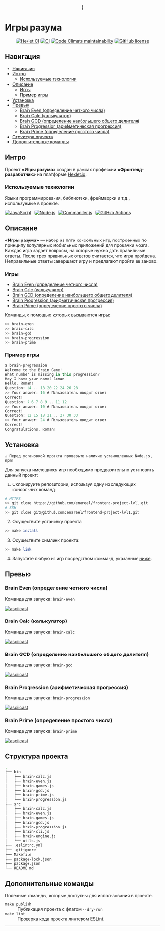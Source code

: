 <p align="center">
  <span size="30px">🧠</span>
  <h1 style="border: none;">Игры разума</h1>
</p>
<p align="center">
  <a href="https://github.com/enareel/frontend-project-lvl1/actions/workflows/hexlet-check.yml"><img alt="Hexlet CI" src="https://img.shields.io/github/actions/workflow/status/enareel/frontend-project-lvl1/hexlet-check.yml?style=for-the-badge&logo=github&label=Hexlet%20CI" style="border-radius: 5px;"></a>
  <a href="https://github.com/enareel/frontend-project-lvl1/actions/workflows/project-check.yml"><img alt="CI" src="https://img.shields.io/github/actions/workflow/status/enareel/frontend-project-lvl1/hexlet-check.yml?style=for-the-badge&logo=github&label=CI" style="border-radius: 5px;"></a>
  <a href="https://codeclimate.com/github/enareel/frontend-project-lvl1/maintainability"><img alt="Code Climate maintainability" src="https://img.shields.io/codeclimate/maintainability/enareel/frontend-project-lvl1?style=for-the-badge&logo=codeclimate" style="border-radius: 5px;"></a>
  <a href="https://opensource.org/licenses/MIT"><img alt="GitHub license" src="https://img.shields.io/github/license/enareel/frontend-project-lvl1?style=for-the-badge&logo=" style="border-radius: 5px;"></a>
</p>

## Навигация

- [Навигация](#навигация)
- [Интро](#интро)
  - [Используемые технологии](#используемые-технологии)
- [Описание](#описание)
  - [Игры](#игры)
  - [Пример игры](#пример-игры)
- [Установка](#установка)
- [Превью](#превью)
  - [Brain Even (определение четного числа)](#brain-even-определение-четного-числа)
  - [Brain Calc (калькулятор)](#brain-calc-калькулятор)
  - [Brain GCD (определение наибольшего общего делителя)](#brain-gcd-определение-наибольшего-общего-делителя)
  - [Brain Progression (арифметическая прогрессия)](#brain-progression-арифметическая-прогрессия)
  - [Brain Prime (определение простого числа)](#brain-prime-определение-простого-числа)
- [Структура проекта](#структура-проекта)
- [Дополнительные команды](#дополнительные-команды)

## Интро

Проект **«Игры разума»** создан в рамках профессии **«Фронтенд-разработчик»** на платформе [Hexlet.io](https://ru.hexlet.io).

### Используемые технологии

Языки программирования, библиотеки, фреймворки и т.д., используемые в проекте.

<div style="display: flex; justify-content: start; column-gap: 10px;">
  <a href="https://github.com/enareel/frontend-project-lvl1/actions/workflows/hexlet-check.yml"><img alt="JavaScript" src="https://img.shields.io/badge/JavaScript-323330?style=for-the-badge&logo=javascript&logoColor=F7DF1E" style="border-radius: 5px;"></a>
  <a href="https://github.com/enareel/frontend-project-lvl1/actions/workflows/hexlet-check.yml"><img alt="Node.js" src="https://img.shields.io/badge/Node.js-43853D?style=for-the-badge&logo=node.js&logoColor=white" style="border-radius: 5px;"></a>
  <a href="https://github.com/tj/commander.js"><img alt="Commander.js" src="https://img.shields.io/badge/Commander.js-181818?style=for-the-badge&logo=slashdot&logoColor=white" style="border-radius: 5px;"></a>
  <a href="https://docs.github.com/ru/actions"><img alt="GitHub Actions" src="https://img.shields.io/badge/GitHub_Actions-2088FF?style=for-the-badge&logo=github-actions&logoColor=white" style="border-radius: 5px;"></a>
</div>

## Описание

**«Игры разума»** — набор из пяти консольных игр, построенных по принципу популярных мобильных приложений для прокачки мозга. Каждая игра задает вопросы, на которые нужно дать правильные ответы. После трех правильных ответов считается, что игра пройдена. Неправильные ответы завершают игру и предлагают пройти ее заново.

### Игры

- [Brain Even (определение четного числа)](#brain-even-определение-четного-числа)
- [Brain Calc (калькулятор)](#brain-calc-калькулятор)
- [Brain GCD (определение наибольшего общего делителя)](#brain-gcd-определение-наибольшего-общего-делителя)
- [Brain Progression (арифметическая прогрессия)](#brain-progression-арифметическая-прогрессия)
- [Brain Prime (определение простого числа)](#brain-prime-определение-простого-числа)

Команды, с помощью которых вызываются игры:

```bash
>> brain-even
>> braic-calc
>> brain-gcd
>> brain-progression
>> brain-prime
```

### Пример игры

```javascript
$ brain-progression
Welcome to the Brain Game!
What number is missing in this progression?
May I have your name? Roman
Hello, Roman!
Question: 14 .. 18 20 22 24 26 28
>> Your answer: 16 # Пользователь вводит ответ
Correct!
Question: 5 6 7 8 9 .. 11 12
>> Your answer: 10 # Пользователь вводит ответ
Correct!
Question: 12 15 18 21 .. 27 30 33
>> Your answer: 24 # Пользователь вводит ответ
Correct!
Congratulations, Roman!
```

## Установка

```
⚠️ Перед установкой проекта проверьте наличие установленных Node.js, npm!
```

Для запуска имеющихся игр необходимо предварительно установить данный проект:

1. Склонируйте репозиторий, используя одну из следующих консольных команд:

```bash
# HTTPS
>> git clone https://github.com/enareel/frontend-project-lvl1.git
# SSH
>> git clone git@github.com:enareel/frontend-project-lvl1.git
```

2. Осуществите установку проекта:

```bash
>> make install
```

3. Осуществите симлинк проекта:

```bash
>> make link
```

4. Запустите любую из игр посредством комманд, указанные [ниже](#превью).

## Превью

### Brain Even (определение четного числа)

Команда для запуска: `brain-even`

[![asciicast](https://asciinema.org/a/o5j0wp7Tj1nrTP66UFFWXjhea.svg)](https://asciinema.org/a/o5j0wp7Tj1nrTP66UFFWXjhea)

### Brain Calc (калькулятор)

Команда для запуска: `brain-calc`

[![asciicast](https://asciinema.org/a/kwIcakbm7YakpMBz1xKVqkQhY.svg)](https://asciinema.org/a/kwIcakbm7YakpMBz1xKVqkQhY)

### Brain GCD (определение наибольшего общего делителя)

Команда для запуска: `brain-gcd`

[![asciicast](https://asciinema.org/a/IV8xAxXHVH6tgRqutYUqJOQKQ.svg)](https://asciinema.org/a/IV8xAxXHVH6tgRqutYUqJOQKQ)

### Brain Progression (арифметическая прогрессия)

Команда для запуска: `brain-progression`

[![asciicast](https://asciinema.org/a/Cr65rW6s2ihywAtZ8lJ7TutAm.svg)](https://asciinema.org/a/Cr65rW6s2ihywAtZ8lJ7TutAm)

### Brain Prime (определение простого числа)

Команда для запуска: `brain-prime`

[![asciicast](https://asciinema.org/a/OmqVh4M7TY34let7Oxacr5JaI.svg)](https://asciinema.org/a/OmqVh4M7TY34let7Oxacr5JaI)

## Структура проекта

```bash
.
├── bin
│   ├── brain-calc.js
│   ├── brain-even.js
│   ├── brain-games.js
│   ├── brain-gcd.js
│   ├── brain-prime.js
│   └── brain-progression.js
├── src
│   ├── brain-calc.js
│   ├── brain-even.js
│   ├── brain-games.js
│   ├── brain-gcd.js
│   ├── brain-progression.js
│   ├── brain-cli.js
│   ├── brain-engine.js
│   └── utils.js
├── .eslintrc.yml
├── .gitignore
├── Makefile
├── package-lock.json
├── package.json
└── README.md
```

## Дополнительные команды

Полезные команды, которые доступны для использования в проекте.

<dl>
    <dt><code>make publish</code></dt>
    <dd>Публикация проекта с флагом <code>--dry-run</code></dd>
    <dt><code>make lint</code></dt>
    <dd>Проверка кода проекта линтером ESLint.</dd>
</dl>

---
